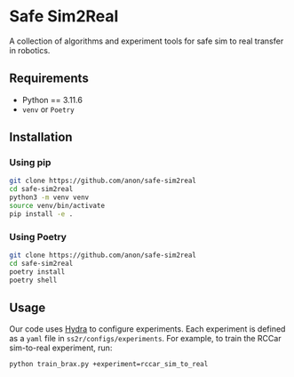 # Safe Sim2Real
A collection of algorithms and experiment tools for safe sim to real transfer in robotics.

## Requirements

- Python == 3.11.6
- `venv` or `Poetry`

## Installation

### Using pip

```bash
git clone https://github.com/anon/safe-sim2real
cd safe-sim2real
python3 -m venv venv
source venv/bin/activate
pip install -e .
````

### Using Poetry

```bash
git clone https://github.com/anon/safe-sim2real
cd safe-sim2real
poetry install
poetry shell
```

## Usage

Our code uses [Hydra](https://hydra.cc/) to configure experiments. Each experiment is defined as a `yaml` file in `ss2r/configs/experiments`. For example, to train the RCCar sim-to-real experiment, run:

```bash
python train_brax.py +experiment=rccar_sim_to_real
```

<!-- ## Citation

If you find our repository useful in your work, please consider citing:

```bibtex
``` -->

<!-- ## Learn More

* **Project Webpage**: 
* **Paper**:
* **Contact**: 

